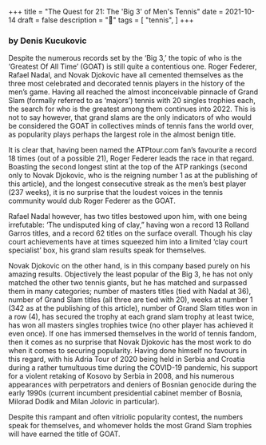 +++
title = "The Quest for 21: The 'Big 3' of Men's Tennis"
date = 2021-10-14
draft = false
description = "🎾"
tags = [ "tennis", ]
+++

### by Denis Kucukovic

Despite the numerous records set by the ‘Big 3,’ the topic of who is the ‘Greatest Of All Time’ (GOAT) is still quite a contentious one. Roger Federer, Rafael Nadal, and Novak Djokovic have all cemented themselves as the three most celebrated and decorated tennis players in the history of the men’s game. Having all reached the almost inconceivable pinnacle of Grand Slam (formally referred to as ‘majors’) tennis with 20 singles trophies each, the search for who is the greatest among them continues into 2022. This is not to say however, that grand slams are the only indicators of who would be considered the GOAT in collectives minds of tennis fans the world over, as popularity plays perhaps the largest role in the almost benign title. 

It is clear that, having been named the ATPtour.com fan’s favourite a record 18 times (out of a possible 21), Roger Federer leads the race in that regard. Boasting the second longest stint at the top of the ATP rankings (second only to Novak Djokovic, who is the reigning number 1 as at the publishing of this article), and the longest consecutive streak as the men’s best player (237 weeks), it is no surprise that the loudest voices in the tennis community would dub Roger Federer as the GOAT. 

Rafael Nadal however, has two titles bestowed upon him, with one being irrefutable: ‘The undisputed king of clay,” having won a record 13 Rolland Garros titles, and a record 62 titles on the surface overall. Though his clay court achievements have at times squeezed him into a limited ‘clay court specialist’ box, his grand slam results speak for themselves. 

Novak Djokovic on the other hand, is in this company based purely on his amazing results. Objectively the least popular of the Big 3, he has not only matched the other two tennis giants, but he has matched and surpassed them in many categories; number of masters titles (tied with Nadal at 36), number of Grand Slam titles (all three are tied with 20), weeks at number 1 (342 as at the publishing of this article), number of Grand Slam titles won in a row (4), has secured the trophy at each grand slam trophy at least twice, has won all masters singles trophies twice (no other player has achieved it even once). If one has immersed themselves in the world of tennis fandom, then it comes as no surprise that Novak Djokovic has the most work to do when it comes to securing popularity. Having done himself no favours in this regard, with his Adria Tour of 2020 being held in Serbia and Croatia during a rather tumultuous time during the COVID-19 pandemic, his support for a violent retaking of Kosovo by Serbia in 2008, and his numerous appearances with perpetrators and deniers of Bosnian genocide during the early 1990s (current incumbent presidential cabinet member of Bosnia, Milorad Dodik and Milan Jolovic in particular). 

Despite this rampant and often vitriolic popularity contest, the numbers speak for themselves, and whomever holds the most Grand Slam trophies will have earned the title of GOAT. 
